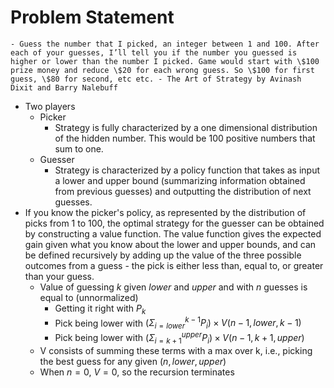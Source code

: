 # Problem Statement
	- Guess the number that I picked, an integer between 1 and 100. After each of your guesses, I’ll tell you if the number you guessed is higher or lower than the number I picked. Game would start with \$100 prize money and reduce \$20 for each wrong guess. So \$100 for first guess, \$80 for second, etc etc. - The Art of Strategy by Avinash Dixit and Barry Nalebuff
- Two players
	- Picker
		- Strategy is fully characterized by a one dimensional distribution of the hidden number. This would be 100 positive numbers that sum to one.
	- Guesser
		- Strategy is characterized by a policy function that takes as input a lower and upper bound (summarizing information obtained from previous guesses) and outputting the distribution of next guesses.
- If you know the picker's policy, as represented by the distribution of picks from 1 to 100, the optimal strategy for the guesser can be obtained by constructing a value function. The value function gives the expected gain given what you know about the lower and upper bounds, and can be defined recursively by adding up the value of the three possible outcomes from a guess - the pick is either less than, equal to, or greater than your guess.
	- Value of guessing $k$ given $lower$ and $upper$ and with $n$ guesses is equal to (unnormalized)
		- Getting it right with $P_k$
		- Pick being lower with $(\Sigma_{i=lower}^{k-1} P_i )\times V(n - 1, lower, k-1)$
		- Pick being lower with $(\Sigma_{i=k+1}^{upper} P_i) \times V(n - 1, k + 1, upper)$
	- V consists of summing these terms with a max over k, i.e., picking the best guess for any given $(n, lower, upper)$
	- When $n = 0$, $V = 0$, so the recursion terminates